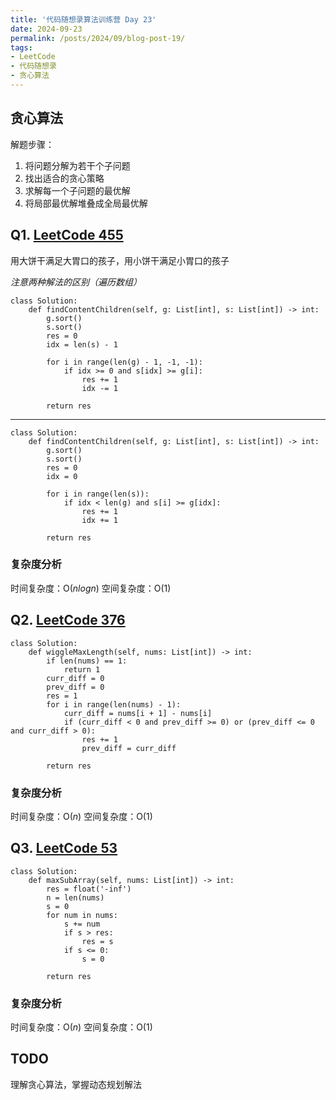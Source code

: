 ```yaml
---
title: '代码随想录算法训练营 Day 23'
date: 2024-09-23
permalink: /posts/2024/09/blog-post-19/
tags:
- LeetCode
- 代码随想录
- 贪心算法
---
```


## 贪心算法

解题步骤：
1. 将问题分解为若干个子问题
2. 找出适合的贪心策略
3. 求解每一个子问题的最优解
4. 将局部最优解堆叠成全局最优解

## Q1. [LeetCode 455](https://leetcode.com/problems/assign-cookies/)

用大饼干满足大胃口的孩子，用小饼干满足小胃口的孩子

*注意两种解法的区别（遍历数组）*

```
class Solution:
    def findContentChildren(self, g: List[int], s: List[int]) -> int:
        g.sort()
        s.sort()
        res = 0
        idx = len(s) - 1

        for i in range(len(g) - 1, -1, -1):
            if idx >= 0 and s[idx] >= g[i]:
                res += 1
                idx -= 1
        
        return res
```

---

```
class Solution:
    def findContentChildren(self, g: List[int], s: List[int]) -> int:
        g.sort()
        s.sort()
        res = 0
        idx = 0

        for i in range(len(s)):
            if idx < len(g) and s[i] >= g[idx]:
                res += 1
                idx += 1
        
        return res
```

### 复杂度分析

时间复杂度：O($nlogn$)
空间复杂度：O(1)

## Q2. [LeetCode 376](https://leetcode.com/problems/wiggle-subsequence/)

```
class Solution:
    def wiggleMaxLength(self, nums: List[int]) -> int:
        if len(nums) == 1:
            return 1
        curr_diff = 0
        prev_diff = 0
        res = 1
        for i in range(len(nums) - 1):
            curr_diff = nums[i + 1] - nums[i]
            if (curr_diff < 0 and prev_diff >= 0) or (prev_diff <= 0 and curr_diff > 0):
                res += 1
                prev_diff = curr_diff

        return res
```

### 复杂度分析

时间复杂度：O($n$)
空间复杂度：O(1)

## Q3. [LeetCode 53](https://leetcode.com/problems/maximum-subarray/)

```
class Solution:
    def maxSubArray(self, nums: List[int]) -> int:
        res = float('-inf')
        n = len(nums)
        s = 0
        for num in nums:
            s += num
            if s > res:
                res = s
            if s <= 0:
                s = 0
        
        return res
```

### 复杂度分析

时间复杂度：O($n$)
空间复杂度：O(1)

## TODO

理解贪心算法，掌握动态规划解法
